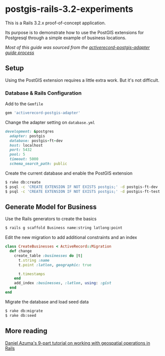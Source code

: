 # postgis-rails-3.2-experiments

This is a Rails 3.2.x proof-of-concept application.

Its purpose is to demonstrate how to use the PostGIS extensions for Postgresql through a simple example of business locations.

*Most of this guide was sourced from the [activerecord-postgis-adapter guide process](https://github.com/rgeo/activerecord-postgis-adapter/blob/2.0-stable/README.md)*


## Setup

Using the PostGIS extension requires a little extra work.  But it's not difficult.


### Database & Rails Configuration

Add to the `Gemfile`
```ruby
gem 'activerecord-postgis-adapter'
```

Change the adapter setting on `database.yml`
```ruby
development: &postgres
  adapter: postgis
  database: postgis-ft-dev
  host: localhost
  port: 5432
  pool: 5
  timeout: 5000
  schema_search_path: public
```

Create the current database and enable the PostGIS extension
```bash
$ rake db:create
$ psql -c 'CREATE EXTENSION IF NOT EXISTS postgis;' -d postgis-ft-dev
$ psql -c 'CREATE EXTENSION IF NOT EXISTS postgis;' -d postgis-ft-test
```

## Generate Model for Business

Use the Rails generators to create the basics
```bash
$ rails g scaffold Business name:string latlong:point
```

Edit the new migration to add additional constraints and an index
```ruby
class CreateBusinesses < ActiveRecord::Migration
  def change
    create_table :businesses do |t|
      t.string :name
      t.point :latlon, geographic: true

      t.timestamps
    end
    add_index :businesses, :latlon, using: :gist
  end
end
```

Migrate the database and load seed data
```bash
$ rake db:migrate
$ rake db:seed
```

## More reading

[Daniel Azuma's 9-part tutorial on working with geospatial operations in Rails](http://daniel-azuma.com/articles/georails)